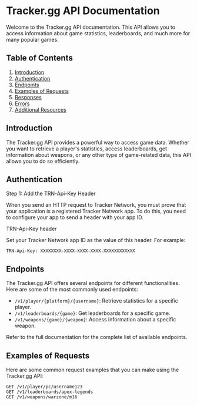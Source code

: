 # Tracker.gg API Documentation

Welcome to the Tracker.gg API documentation. This API allows you to access information about game statistics, leaderboards, and much more for many popular games.

## Table of Contents

1. [Introduction](#introduction)
2. [Authentication](#authentication)
3. [Endpoints](#endpoints)
4. [Examples of Requests](#examples-of-requests)
5. [Responses](#responses)
6. [Errors](#errors)
7. [Additional Resources](#additional-resources)

## Introduction

The Tracker.gg API provides a powerful way to access game data. Whether you want to retrieve a player's statistics, access leaderboards, get information about weapons, or any other type of game-related data, this API allows you to do so efficiently.

## Authentication

Step 1: Add the TRN-Api-Key Header

When you send an HTTP request to Tracker Network, you must prove that your application is a registered Tracker Network app. To do this, you need to configure your app to send a header with your app ID.

TRN-Api-Key header

Set your Tracker Network app ID as the value of this header. For example:

```http
TRN-Api-Key: XXXXXXXX-XXXX-XXXX-XXXX-XXXXXXXXXXXX
```

## Endpoints

The Tracker.gg API offers several endpoints for different functionalities. Here are some of the most commonly used endpoints:

- `/v1/player/{platform}/{username}`: Retrieve statistics for a specific player.
- `/v1/leaderboards/{game}`: Get leaderboards for a specific game.
- `/v1/weapons/{game}/{weapon}`: Access information about a specific weapon.

Refer to the full documentation for the complete list of available endpoints.

## Examples of Requests

Here are some common request examples that you can make using the Tracker.gg API:

```http
GET /v1/player/pc/username123
GET /v1/leaderboards/apex-legends
GET /v1/weapons/warzone/m16
